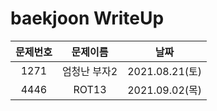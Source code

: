 # baekjoon WriteUp

|문제번호|문제이름|날짜|
|:------:|:------:|:--:|
|1271|엄청난 부자2|2021.08.21(토)|
|4446|ROT13|2021.09.02(목)| 
